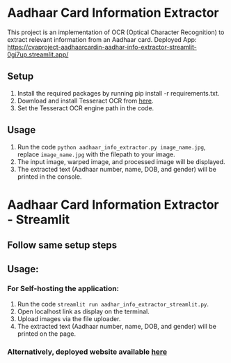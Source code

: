 # Aadhaar Card Information Extractor
This project is an implementation of OCR (Optical Character Recognition) to extract relevant information from an Aadhaar card.
Deployed App: https://cvaproject-aadhaarcardin-aadhar-info-extractor-streamlit-0gi7up.streamlit.app/

## Setup
1. Install the required packages by running pip install -r requirements.txt.
2. Download and install Tesseract OCR from [here](https://github.com/UB-Mannheim/tesseract/wiki).
3. Set the Tesseract OCR engine path in the code.

## Usage
1. Run the code `python aadhaar_info_extractor.py image_name.jpg`, replace `image_name.jpg` with the filepath to your image.
2. The input image, warped image, and processed image will be displayed.
3. The extracted text (Aadhaar number, name, DOB, and gender) will be printed in the console.

# Aadhaar Card Information Extractor - Streamlit

## Follow same setup steps

## Usage: 
### For Self-hosting the application:
1. Run the code `streamlit run aadhar_info_extractor_streamlit.py`.
2. Open localhost link as display on the terminal.
3. Upload images via the file uploader.
4. The extracted text (Aadhaar number, name, DOB, and gender) will be printed on the page.

### Alternatively, deployed website available [here](https://cvaproject-aadhaarcardin-aadhar-info-extractor-streamlit-0gi7up.streamlit.app/)
